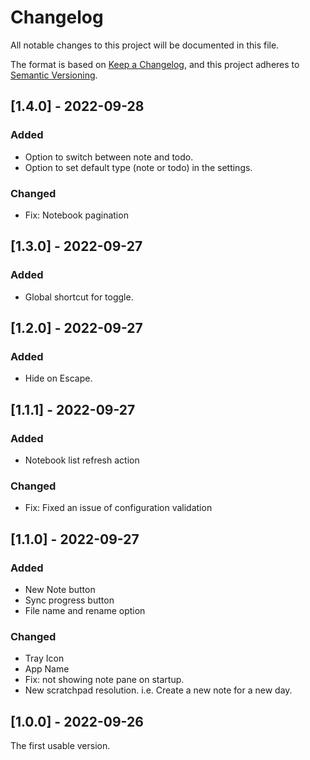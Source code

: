 # Changelog
All notable changes to this project will be documented in this file.

The format is based on [Keep a Changelog](https://keepachangelog.com/en/1.0.0/),
and this project adheres to [Semantic Versioning](https://semver.org/spec/v2.0.0.html).

## [1.4.0] - 2022-09-28
### Added
- Option to switch between note and todo.
- Option to set default type (note or todo) in the settings.

### Changed
- Fix: Notebook pagination

## [1.3.0] - 2022-09-27
### Added
- Global shortcut for toggle.

## [1.2.0] - 2022-09-27
### Added
- Hide on Escape.

## [1.1.1] - 2022-09-27
### Added
- Notebook list refresh action
### Changed
- Fix: Fixed an issue of configuration validation

## [1.1.0] - 2022-09-27
### Added
- New Note button
- Sync progress button
- File name and rename option

### Changed
- Tray Icon
- App Name
- Fix: not showing note pane on startup.
- New scratchpad resolution. i.e. Create a new note for a new day.

## [1.0.0] - 2022-09-26
The first usable version.